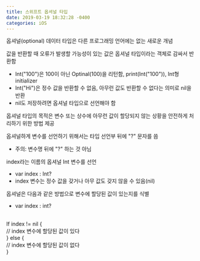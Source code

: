 ```yaml
---
title: 스위프트 옵셔널 타입 
date: 2019-03-19 18:32:28 -0400
categories: iOS
---
```

옵셔널(optional) 데이터 타입은 다른 프로그래밍 언어에는 없는 새로운 개념

값을 반환할 때 오류가 발생할 가능성이 있는 값은 옵셔널 타입이라는 객체로 감싸서 반환함
- Int("100")은 100이 아닌 Optinal(100)을 리턴함, print(Int("100")), Int형 initializer
- Int("Hi")은 정수 값을 반환할 수 없음, 아무런 값도 반환할 수 없다는 의미로 nil을 반환
- nil도 저장하려면 옵셔널 타입으로 선언해야 함

옵셔널 타입의 목적은 변수 또는 상수에 아무런 값이 할당되지 않는 상황을 안전하게 처리하기 위한 방법 제공

옵셔널하게 변수를 선언하기 위해서는 타입 선언부 뒤에 "?" 문자를 씀
- 주의: 변수명 뒤에 "?" 하는 것 아님

index라는 이름의 옵셔널 Int 변수를 선언
- var index : Int?
- index 변수는 정수 값을 갖거나 아무 값도 갖지 않을 수 있음(nil)

옵셔널은 다음과 같은 방법으로 변수에 할당된 값이 있는지를 식별
- var index : int?
<br>
If index != nil {
<br>
// index 변수에 할당된 값이 있다
<br>
} else {
<br>
// index 변수에 할당된 값이 없다
<br>
}
